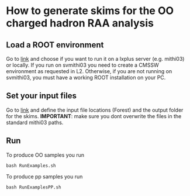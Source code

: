 # How to generate skims for the OO charged hadron RAA analysis


## Load a ROOT environment
Go to [link](https://github.com/ginnocen/MITHIGAnalysis2024/blob/ecc108f43208f144118035f8ea821b6562b7b0ee/SampleGeneration/20250518_ForestReducer_RAAOxygenOxygen/clean.sh#L1C1-L7C1) and choose if you want to run it on a lxplus server (e.g. mithi03) or locally.
If you run on svmithi03 you need to create a CMSSW environment as requested in L2. Otherwise, if you are not running on svmithi03, you must have a working ROOT installation on your PC. 
## Set your input files
Go to [link](https://github.com/ginnocen/MITHIGAnalysis2024/blob/ecc108f43208f144118035f8ea821b6562b7b0ee/SampleGeneration/20250518_ForestReducer_RAAOxygenOxygen/clean.sh#L1C1-L7C1) and define the input file locations (Forest) 
and the output folder for the skims. **IMPORTANT**: make sure you dont overwrite the files in the standard mithi03 paths. 

## Run 
To produce OO samples you run 
```
bash RunExamples.sh
```

To produce pp samples you run
```
bash RunExamplesPP.sh
```



